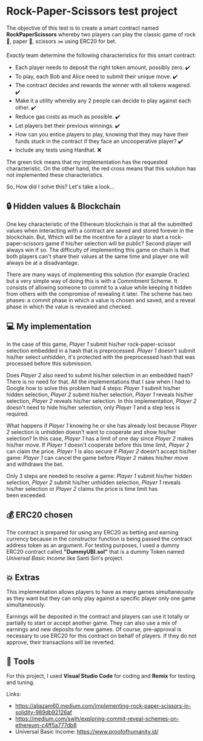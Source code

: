 # Rock-Paper-Scissors test project

The objective of this test is to create a smart contract named **RockPaperScissors** whereby two players can play the classic game of rock :moyai:, paper :page_facing_up:, scissors :scissors: using ERC20 for bet. 

_Exactly_ team determine the following characteristics for this smart contract:

- Each player needs to deposit the right token amount, possibly zero. :heavy_check_mark:
- To play, each Bob and Alice need to submit their unique move. :heavy_check_mark:
- The contract decides and rewards the winner with all tokens wagered. :heavy_check_mark:
- Make it a utility whereby any 2 people can decide to play against each other. :heavy_check_mark:
- Reduce gas costs as much as possible. :heavy_check_mark:
- Let players bet their previous winnings. :heavy_check_mark:
- How can you entice players to play, knowing that they may have their funds stuck in the contract if they face an uncooperative player? :heavy_check_mark:
- Include any tests using Hardhat. :x:

The green tick means that my implementation has the requested characteristic. On the other hand, the red cross means that this solution has not implemented these characteristics. 

So, How did I solve this? Let's take a look...

## :lock: Hidden values & Blockchain
One key characteristic of the Ethereum blockchain is that all the submitted values when interacting with a contract are saved and stored forever in the blockchain. But, Which will be the incentive for a player to start a rock-paper-scissors game if his/her selection will be public? Second player will always win if so. The difficulty of implementing this game on chain is that both players can't share their values at the same time and player one will always be at a disadvantage. 

There are many ways of implementing this solution (for example Oracles) but a very simple way of doing this is with a Commitment Scheme. It consists of allowing someone to commit to a value while keeping it hidden from others with the compromise of revealing it later. The scheme has two phases: a commit phase in which a value is chosen and saved, and a reveal phase in which the value is revealed and checked. 

## :computer: My implementation
In the case of this game, _Player 1_ submit his/her rock-paper-scissor selection embedded in a hash that is preprocessed. _Player 1_ doesn't submit his/her select unhidden, it's protected with the preprocessed hash that was processed before this submission. 

Does _Player 2_ also need to submit his/her selection in an embedded hash? There is no need for that. All the implementations that I saw when I had to Google how to solve this problem had 4 steps: _Player 1_ submit his/her hidden selection, _Player 2_ submit his/her selection, _Player 1_ reveals his/her selection, _Player 2_ reveals his/her selection. In this implementation, _Player 2_ doesn't need to hide his/her selection, only _Player 1_ and a step less is required. 

What happens if _Player 1_ knowing he or she has already lost because _Player 2_ selection is unhidden doesn't want to cooperate and show his/her selection? In this case, _Player 1_ has a limit of one day since _Player 2_ makes his/her move. If _Player 1_ doesn't cooperate before this time limit, _Player 2_ can claim the price. _Player 1_ is also secure if _Player 2_ doesn't accept his/her game: _Player 1_ can cancel the game before _Player 2_ makes his/her move and withdraws the bet. 

Only 3 steps are needed to resolve a game: _Player 1_ submit his/her hidden selection, _Player 2_ submit his/her unhidden selection, _Player 1_ reveals his/her selection or _Player 2_ claims the price is time limit has been exceeded. 

## :moneybag: ERC20 chosen
The contract is prepared for using any ERC20 as betting and earning currency because in the constructor function is being passed the contract address token as an argument. For testing purposes, I used a dummy ERC20 contract called **"DummyUBI.sol"** that is a dummy Token named _Universal Basic Income_ like Santi Siri's project. 

## :boom: Extras
This implementation allows players to have as many games simultaneously as they want but they can only play against a specific player only one game simultaneously. 

Earnings will be deposited in the contract and players can use it totally or partially to start or accept another game. They can also use a mix of earnings and new deposits for new games. Of course, pre-approval is necessary to use ERC20 for this contract on behalf of players. If they do not approve, their transactions will be reverted. 

## :hammer: Tools
For this project, I used **Visual Studio Code** for coding and **Remix** for testing and tuning.

Links:
- https://aliazam60.medium.com/implementing-rock-paper-scissors-in-solidity-989db92126af
- https://medium.com/swlh/exploring-commit-reveal-schemes-on-ethereum-c4ff5a777db8
- Universal Basic Income: https://www.proofofhumanity.id/
